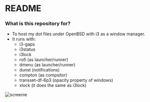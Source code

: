 # README #

### What is this repository for? ###

* To host my dot files under OpenBSD with i3 as a window manager.
* It runs with:
	* i3-gaps
	* i3status
	* i3lock
	* rofi (as launcher/runner)
	* dmenu (as launcher/runner)
	* dunst (notifications)
	* compton (as compsitor)
	* transset-df-6p3 (opacity property of windows)
	* xlock (it does the same as i3lock)
	
![screenie](https://bitbucket.org/joe74/dots_openbsd/raw/d56a417b2b73e39c6831ee8c7df34824a3075011/2020-09-28-150127_1440x900_scrot.png)